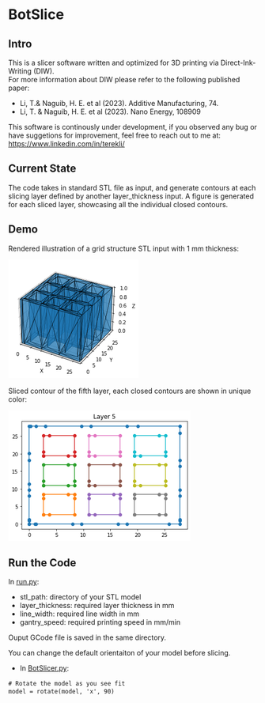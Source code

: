 # BotSlice

## Intro
This is a slicer software written and optimized for 3D printing via Direct-Ink-Writing (DIW).  
For more information about DIW please refer to the following published paper:  
* Li, T.& Naguib, H. E. et al (2023). Additive Manufacturing, 74.  
* Li, T. & Naguib, H. E. et al (2023). Nano Energy, 108909  

This software is continously under development, if you observed any bug or have suggetions for improvement, feel free to reach out to me at: https://www.linkedin.com/in/terekli/

## Current State
The code takes in standard STL file as input, and generate contours at each slicing layer defined by another layer_thickness input.
A figure is generated for each sliced layer, showcasing all the individual closed contours.

## Demo
Rendered illustration of a grid structure STL input with 1 mm thickness:

![Rendered illustration of a grid structure STL input with 1 mm thickness:](/stl_model.png)

Sliced contour of the fifth layer, each closed contours are shown in unique color:

![Slice layer showing individual contours:](/individual_contour.png)


## Run the Code
In [run.py](run.py):
* stl_path: directory of your STL model
* layer_thickness: required layer thickness in mm
* line_width: required line width in mm
* gantry_speed: required printing speed in mm/min

Ouput GCode file is saved in the same directory.

You can change the default orientaiton of your model before slicing.
* In [BotSlicer.py](BotSlicer.py):
```
# Rotate the model as you see fit
model = rotate(model, 'x', 90)
```



